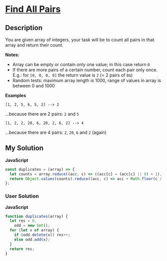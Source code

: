# [Find All Pairs](https://www.codewars.com/kata/5c55ad8c9d76d41a62b4ede3)

## Description

You are given array of integers, your task will be to count all pairs in that array and return their count.

**Notes:**

- Array can be empty or contain only one value; in this case return `0`
- If there are more pairs of a certain number, count each pair only once. E.g.: for `[0, 0, 0, 0]` the return value is `2` (= 2 pairs of `0`s)
- Random tests: maximum array length is 1000, range of values in array is between 0 and 1000

**Examples**

```
[1, 2, 5, 6, 5, 2] --> 2
```

...because there are 2 pairs: `2` and `5`

```
[1, 2, 2, 20, 6, 20, 2, 6, 2] --> 4
```

...because there are 4 pairs: `2`, `20`, `6` and `2` (again)

## My Solution

**JavaScript**

```js
const duplicates = (array) => {
  let counts = array.reduce((acc, c) => ((acc[c] = (acc[c] || 0) + 1), acc), {});
  return Object.values(counts).reduce((acc, c) => acc + Math.floor(c / 2), 0);
};
```

### User Solution

**JavaScript**

```js
function duplicates(array) {
  let res = 0,
    odd = new Set();
  for (let x of array) {
    if (odd.delete(x)) res++;
    else odd.add(x);
  }
  return res;
}
```

